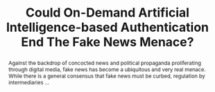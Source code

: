 ---
category: news
title: Could On-Demand Artificial Intelligence-based Authentication End The Fake News Menace?
abstract: Against the backdrop of concocted news and political propaganda proliferating through digital media, fake news has become a ubiquitous and very real menace. While there is a general consensus that fake news must be curbed, regulation by intermediaries ...
publishedDateTime: 2019-03-06T08:57:00Z
sourceUrl: https://www.entrepreneur.com/article/329643
type: webcontent

provider:
  name: Entrepreneur
  id: default

images: 
    -url: https://www.bing.com/th?id=ON.97A6A9C565EA03473926DAC5D7DDDA6B&pid=News
    width: 700
    height: 350
    quality: None
    title: None
    attribution: 
    focalRegion:
      x1: 0
      x2: 0
      y1: 0
      y2: 0

---